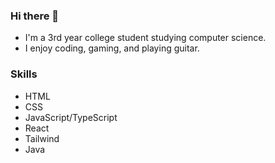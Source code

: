 ### Hi there 👋
- I'm a 3rd year college student studying computer science.
- I enjoy coding, gaming, and playing guitar.

### Skills
- HTML
- CSS
- JavaScript/TypeScript
- React
- Tailwind
- Java
